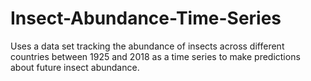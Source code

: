 # Insect-Abundance-Time-Series
Uses a data set tracking the abundance of insects across different countries between 1925 and 2018 as a time series to make predictions about future insect abundance. 
